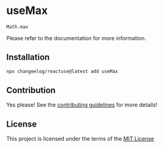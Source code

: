 # useMax

`Math.max`

Please refer to the documentation for more information.

## Installation

```bash
npx changeelog/reactuse@latest add useMax
```

## Contribution

Yes please! See the [contributing guidelines](/CONTRIBUTING.md) for more details!

## License

This project is licensed under the terms of the [MIT License](/LICENSE)

